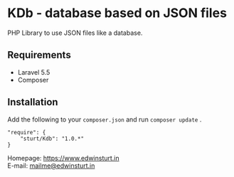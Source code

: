 KDb - database based on JSON files
=============

PHP Library to use JSON files like a database.   


Requirements
-------
- Laravel 5.5
- Composer

Installation
-------

Add the following to your  `composer.json`  and run  `composer update` .

    "require": {
        "sturt/Kdb": "1.0.*"
    }


Homepage: <https://www.edwinsturt.in>   
E-mail: <mailme@edwinsturt.in>

